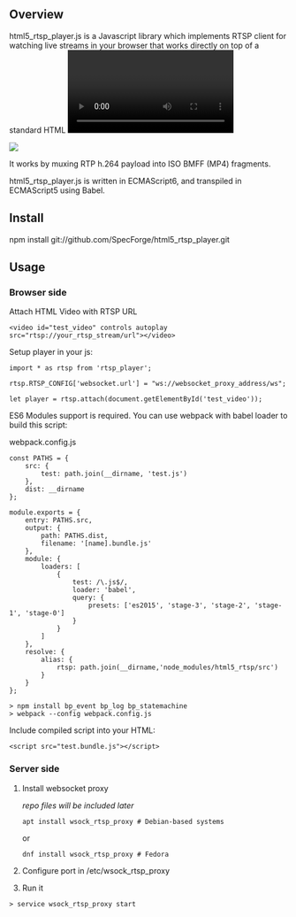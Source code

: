 ## Overview

html5_rtsp_player.js is a Javascript library which implements RTSP client for watching live streams in your browser 
that works directly on top of a standard HTML <video> element. 
It requires support of HTML5 Video with Media Sources Extensions for playback. Also player relies on server-side websocket 
proxy for retransmitting RTSP streams to browser.

![](http://www.specforge.com/images/html5_rtsp_player/html5_player.png)
   
It works by muxing RTP h.264 payload into ISO BMFF (MP4) fragments. 

html5_rtsp_player.js is written in ECMAScript6, and transpiled in ECMAScript5 using Babel.

## Install

npm install git://github.com/SpecForge/html5_rtsp_player.git

## Usage

### Browser side

Attach HTML Video with RTSP URL
```
<video id="test_video" controls autoplay src="rtsp://your_rtsp_stream/url"></video>
```

Setup player in your js:

```
import * as rtsp from 'rtsp_player';

rtsp.RTSP_CONFIG['websocket.url'] = "ws://websocket_proxy_address/ws";

let player = rtsp.attach(document.getElementById('test_video'));
```

ES6 Modules support is required. You can use webpack with babel loader to build this script:

webpack.config.js
```
const PATHS = {
    src: {
        test: path.join(__dirname, 'test.js')
    },
    dist: __dirname
};

module.exports = {
    entry: PATHS.src,
    output: {
        path: PATHS.dist,
        filename: '[name].bundle.js'
    },
    module: {
        loaders: [
            {
                test: /\.js$/,
                loader: 'babel',
                query: {
                    presets: ['es2015', 'stage-3', 'stage-2', 'stage-1', 'stage-0']
                }
            }
        ]
    },
    resolve: {
        alias: {
            rtsp: path.join(__dirname,'node_modules/html5_rtsp/src')
        }
    }
};
```


```
> npm install bp_event bp_log bp_statemachine
> webpack --config webpack.config.js
```

Include compiled script into your HTML:

```
<script src="test.bundle.js"></script>
```

### Server side

1. Install websocket proxy

    _repo files will be included later_
        
    ```
    apt install wsock_rtsp_proxy # Debian-based systems
    ```

    or 
    
    ```
    dnf install wsock_rtsp_proxy # Fedora
    ```

2. Configure port in /etc/wsock_rtsp_proxy

3. Run it

```
> service wsock_rtsp_proxy start
```